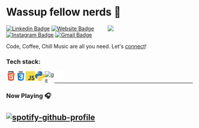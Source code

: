 # Wassup fellow nerds 👋

<img align='right' src="https://media.giphy.com/media/iIqmM5tTjmpOB9mpbn/giphy.gif" width="230" />

[![Linkedin Badge](https://img.shields.io/badge/-binhle19-blue?style=flat&logo=Linkedin&logoColor=white&link=https://www.linkedin.com/in/binhle19/)](https://www.linkedin.com/in/binhle19/)
[![Website Badge](https://img.shields.io/badge/-lebinhporfolio-47CCCC?style=flat&logo=Google-Chrome&logoColor=white&link=https://lebinhporfolio.netlify.app/)](https://lebinhporfolio.netlify.app/)
[![Instagram Badge](https://img.shields.io/badge/-@jesuislebeauu-purple?style=flat&logo=instagram&logoColor=white&link=https://www.instagram.com/jesuislebeauu/)](https://www.instagram.com/jesuislebeauu/)
[![Gmail Badge](https://img.shields.io/badge/-lebinh190998-c14438?style=flat&logo=Gmail&logoColor=white&link=mailto:lebinh190998@gmail.com)](mailto:lebinh190998@gmail.com)

Code, Coffee, Chill Music are all you need. Let's [connect](https://www.linkedin.com/in/binhle19/)!

### Tech stack:
<a href="https://www.w3.org/html/" target="_blank"><img align="left" alt="HTML5" width="26px" src="https://raw.githubusercontent.com/github/explore/80688e429a7d4ef2fca1e82350fe8e3517d3494d/topics/html/html.png" /></a>
<a href="https://www.w3schools.com/css/" target="_blank"><img align="left" alt="CSS3" width="26px" src="https://raw.githubusercontent.com/github/explore/80688e429a7d4ef2fca1e82350fe8e3517d3494d/topics/css/css.png" /></a>
<a href="https://www.javascript.com/" target="_blank"> <img align="left" alt="JavaScript" width="26px" src="https://raw.githubusercontent.com/github/explore/80688e429a7d4ef2fca1e82350fe8e3517d3494d/topics/javascript/javascript.png"/> </a>
<a href="https://www.python.org" target="_blank"> <img align="left" alt="Python" width="26px" src="https://github.com/Aakarsh-B/trying-repos/blob/master/python-5.svg?raw=true"/> </a>
<a href="https://git-scm.com/" target="_blank"> <img align="left" alt="git" width="26px" src="https://www.vectorlogo.zone/logos/git-scm/git-scm-icon.svg"/> </a>
<img align="left" alt="GitHub" width="26px" src="https://github.com/Aakarsh-B/trying-repos/blob/master/github.svg" />
<br />

---



### Now Playing 🎧

[![spotify-github-profile](https://spotify-github-profile.vercel.app/api/view?uid=31b232goahz27xcmgenhl2eqfbcy&cover_image=true&theme=novatorem&bar_color=53b14f&bar_color_cover=true)](https://spotify-github-profile.vercel.app/api/view?uid=31b232goahz27xcmgenhl2eqfbcy&redirect=true)
<br/>
---
